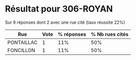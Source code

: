 # Résultat pour 306-ROYAN

Sur 9 réponses dont 2 avec une rue cité (taux réussite 22%)

| Rue | Vote | % réponses | % Nb rues cités|
|-----|------|------------|----------------|
| PONTAILLAC | 1 | 11% | 50%|
| FONCILLON | 1 | 11% | 50%|
